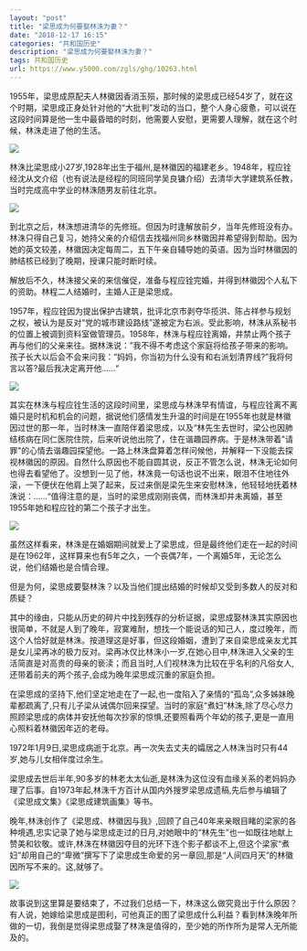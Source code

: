 ```yaml
---
layout: "post"
title: "梁思成为何要娶林洙为妻？"
date: "2018-12-17 16:15"
categories: "共和国历史"
description: "梁思成为何要娶林洙为妻？"
tags: 共和国历史
url: https://www.y5000.com/zgls/ghg/10263.html
---
```






1955年，梁思成原配夫人林徽因香消玉殒，那时候的梁思成已经54岁了，就在这个时期，梁思成正身处针对他的“大批判”发动的当口，整个人身心疲惫，可以说在这段时间算是他一生中最昏暗的时刻，他需要人安慰，更需要人理解，就在这个时候，林洙走进了他的生活。

![](https://img.y5000.com/uploads/allimg/170112/8-1F1120959503Q.jpg)

林洙比梁思成小27岁,1928年出生于福州,是林徽因的福建老乡。1948年，程应铨经沈从文介绍（也有说法是经程的同班同学吴良镛介绍）去清华大学建筑系任教，当时完成高中学业的林洙随男友前往北京。

![](https://img.y5000.com/uploads/allimg/170112/1002593958-0.jpg)

到北京之后，林洙想进清华的先修班。但因为时逢解放前夕，当年先修班没有办。林洙只得自己复习，她持父亲的介绍信去找福州同乡林徽因并希望得到帮助。因为她的英文较差，林徽因决定每周二，五下午亲自辅导她的英语。因为当时林徽因的肺结核已经到了晚期，授课只能时断时续。

解放后不久，林洙接父亲的来信催促，准备与程应铨完婚，并得到林徽因个人私下的资助。林程二人结婚时，主婚人正是梁思成。

1957年，程应铨因为提出保护古建筑，批评北京市剥夺华揽洪、陈占祥参与规划之权，被认为是反对“党的城市建设路线”遂被定为右派。受此影响，林洙从系秘书的位置上被调到资料室做管理员。1958年，林洙与程应铨离婚，并禁止两个孩子再与他们的父亲来往。据林洙说：”我不得不考虑这个家庭将给孩子带来的影响。孩子长大以后会不会来问我：“妈妈，你当初为什么没有和右派划清界线?”我将何言以答?最后我决定离开他……“

![](https://img.y5000.com/uploads/allimg/170112/8-1F11210000S14.jpg)

其实在林洙与程应铨生活的这段时间里，梁思成与林洙早有情谊，与程应铨离不离婚只是时机和机会的问题，据说他们感情发生升温的时间是在1955年也就是林徽因过世的那一年，当时林洙一直陪伴着梁思成，以及“林先生去世时，梁公也因肺结核病在同仁医院住院，后来听说他出院了，住在谐趣园养病。于是林洙带着"请罪"的心情去谐趣园探望他。一路上林洙盘算着怎样问候他，并解释一下没能去探视林徽因的原因。自然什么原因也不能自圆其说，反正不管怎么说，林洙无论如何也得去看望他了。没想到一见了他，林洙竟一句话也说不出来，眼泪不住地往外滚，一下便伏在他肩上哭了起来，反过来倒是梁先生来安慰林洙，他轻轻地抚着林洙说：……“值得注意的是，当时的梁思成刚刚丧偶，而林洙却并未离婚，甚至1955年她和程应铨的第二个孩子才出生。

![](https://img.y5000.com/uploads/allimg/170112/1002592L4-1.jpg)

虽然这样看来，林洙是在婚姻期间就爱上了梁思成，但是最终他们走在一起的时间是在1962年，这样算来也有5年之久，一个丧偶7年，一个离婚5年，无论怎么说，他们结婚也是合情合理。

但是为何，梁思成要娶林洙？以及当他们提出结婚的时候却又受到多数人的反对和质疑？

其中的缘由，只能从历史的碎片中找到残存的分析证据，梁思成娶林洙其实原因也很简单，不就是人到了晚年，寂寞难耐，想找一个能说话的知己人，度过晚年，而这个人恰好就是林洙。按道理这是好事，但这段婚姻，遭到了来自梁思成亲友尤其是女儿梁再冰的极力反对。梁再冰仅比林洙小一岁,在她心目中,林洙进入父亲的生活简直是对高贵的母亲的亵渎；而且当时,人们视林洙为比较在乎名利的凡俗女人,还带着前夫的两个孩子,会成为晚年梁思成沉重的家庭负担。

在梁思成的坚持下,他们坚定地走在了一起,也一度陷入了亲情的“孤岛”,众多姊妹晚辈都疏离了,只有儿子梁从诫偶尔回来探望。当时的家庭“煮妇”林洙,除了尽心尽力照顾梁思成的病体并安抚他每次抄家的惊惧,还要照看两个年幼的孩子,更是一直用心照料着林徽因年迈的老母。

1972年1月9日,梁思成病逝于北京。再一次失去丈夫的孀居之人林洙当时只有44岁,她与儿女相伴度过余生。

梁思成去世后半年,90多岁的林老太太仙逝,是林洙为这位没有血缘关系的老妈妈办理了后事。自1973年起,林洙千方百计从国内外搜罗梁思成遗稿,先后参与编辑了《梁思成文集》《梁思成建筑画集》等书。

晚年,林洙创作了《梁思成、林徽因与我》,回顾了自己40年来亲眼目睹的梁家的各种境遇,忠实记录了她与梁思成走过的日月,对她眼中的“林先生”也一如既往地献上赞美和钦敬。或许,林洙在林徽因夺目的光环下连个影子都谈不上,但这个梁家“煮妇”却用自己的“卑微”撰写下了梁思成生命爱的另一章回,那是“人间四月天”的林徽因所写不来的。这,就够了。

![](https://img.y5000.com/uploads/allimg/170112/8-1F11210001S64.jpg)

故事说到这里算是要结束了，不过我们总结一下，林洙这么做究竟出于什么原因？有人说，她嫁给梁思成是图利，可他真正的图了梁思成什么利益？看到林洙晚年所做的一切，我倒是觉得梁思成娶了林洙是值得的，至少她的所作所为是常人无所能及的。
